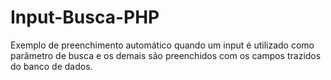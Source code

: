 # Input-Busca-PHP
Exemplo de preenchimento automático quando um input é utilizado como parâmetro de busca e os demais são preenchidos com os campos trazidos do banco de dados.
